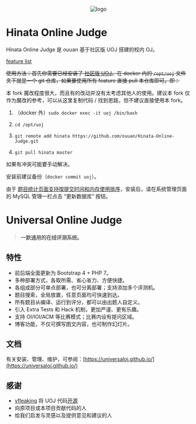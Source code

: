 <p align="center"><img src="./web/images/logo.png?raw=true" alt="logo"></p>

# Hinata Online Judge

Hinata Online Judge 是 ouuan 基于社区版 UOJ 搭建的校内 OJ。

[feature list](https://github.com/ouuan/Hinata-Online-Judge/issues/1)

~~使用方法：首先你需要已经安装了 [社区版 UOJ](https://github.com/UniversalOJ/UOJ-System)。在 docker 内的 `/opt/uoj` 文件夹下就是一个 git 仓库，如果要使用所有 feature 直接 pull 本仓库即可。即：~~

本 fork 魔改程度很大，而且有的改动并没有太考虑其他人的使用。建议本 fork 仅作为魔改的参考，可以从这里复制代码 / 找到思路，但不建议直接使用本 fork。

1. （docker 外）`sudo docker exec -it uoj /bin/bash`

2. `cd /opt/uoj`

3. `git remote add hinata https://github.com/ouuan/Hinata-Online-Judge.git`

4. `git pull hinata master`

如果有冲突可能要手动解决。

安装前建议备份（`docker commit uoj`）。

由于 [题目统计页面支持按提交时间和内存使用排序](https://github.com/ouuan/Hinata-Online-Judge/commit/a44d1923a033dfe320388cc657cf0ac9a16af4ab)，安装后，请在系统管理页面的 MySQL 管理一栏点击 “更新数据库” 按钮。

# Universal Online Judge

> #### 一款通用的在线评测系统。

## 特性

- 前后端全面更新为 Bootstrap 4 + PHP 7。
- 多种部署方式，各取所需、省心省力、方便快捷。
- 各组成部分可单点部署，也可分离部署；支持添加多个评测机。
- 题目搜索，全局放置，任意页面均可快速到达。
- 所有题目从编译、运行到评分，都可以由出题人自定义。
- 引入 Extra Tests 和 Hack 机制，更加严谨、更有乐趣。
- 支持 OI/IOI/ACM 等比赛模式；比赛内设有提问区域。
- 博客功能，不仅可撰写图文内容，也可制作幻灯片。

## 文档

有关安装、管理、维护，可参阅：[https://universaloj.github.io/](https://universaloj.github.io/)

## 感谢

- [vfleaking](https://github.com/vfleaking) 将 UOJ 代码[开源](https://github.com/vfleaking/uoj)
- 向原项目或本项目贡献代码的人
- 给我们启发与灵感以及提供意见和建议的人

